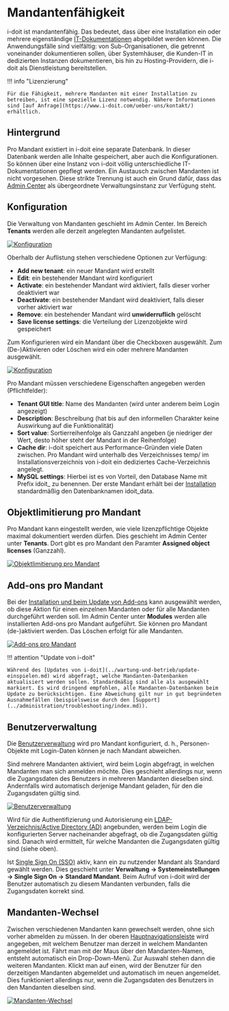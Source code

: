 # Mandantenfähigkeit

i-doit ist mandantenfähig. Das bedeutet, dass über eine Installation ein oder mehrere eigenständige [IT-Dokumentationen](../glossar.md) abgebildet werden können. Die Anwendungsfälle sind vielfältig: von Sub-Organisationen, die getrennt voneinander dokumentieren sollen, über Systemhäuser, die Kunden-IT in dedizierten Instanzen dokumentieren, bis hin zu Hosting-Providern, die i-doit als Dienstleistung bereitstellen.

!!! info "Lizenzierung"

    Für die Fähigkeit, mehrere Mandanten mit einer Installation zu betreiben, ist eine spezielle Lizenz notwendig. Nähere Informationen sind [auf Anfrage](https://www.i-doit.com/ueber-uns/kontakt/) erhältlich.

Hintergrund
-----------

Pro Mandant existiert in i-doit eine separate Datenbank. In dieser Datenbank werden alle Inhalte gespeichert, aber auch die Konfigurationen. So können über eine Instanz von i-doit völlig unterschiedliche IT-Dokumentationen gepflegt werden. Ein Austausch zwischen Mandanten ist nicht vorgesehen. Diese strikte Trennung ist auch ein Grund dafür, dass das [Admin Center](../administration/admin-center.md) als übergeordnete Verwaltungsinstanz zur Verfügung steht.

Konfiguration
-------------

Die Verwaltung von Mandanten geschieht im Admin Center. Im Bereich **Tenants** werden alle derzeit angelegten Mandanten aufgelistet.

[![Konfiguration](../assets/images/de/administration/mandantenfaehigkeit/1-mand.png)](../assets/images/de/administration/mandantenfaehigkeit/1-mand.png)

Oberhalb der Auflistung stehen verschiedene Optionen zur Verfügung:

*   **Add new tenant**: ein neuer Mandant wird erstellt
*   **Edit**: ein bestehender Mandant wird konfiguriert
*   **Activate**: ein bestehender Mandant wird aktiviert, falls dieser vorher deaktiviert war
*   **Deactivate**: ein bestehender Mandant wird deaktiviert, falls dieser vorher aktiviert war
*   **Remove**: ein bestehender Mandant wird **unwiderruflich** gelöscht
*   **Save license settings**: die Verteilung der Lizenzobjekte wird gespeichert

Zum Konfigurieren wird ein Mandant über die Checkboxen ausgewählt. Zum (De-)Aktivieren oder Löschen wird ein oder mehrere Mandanten ausgewählt.

[![Konfiguration](../assets/images/de/administration/mandantenfaehigkeit/2-mand.png)](../assets/images/de/administration/mandantenfaehigkeit/2-mand.png)

Pro Mandant müssen verschiedene Eigenschaften angegeben werden (Pflichtfelder):

*   **Tenant GUI title**: Name des Mandanten (wird unter anderem beim Login angezeigt)
*   **Description**: Beschreibung (hat bis auf den informellen Charakter keine Auswirkung auf die Funktionalität)
*   **Sort value**: Sortierreihenfolge als Ganzzahl angeben (je niedriger der Wert, desto höher steht der Mandant in der Reihenfolge)
*   **Cache dir**: i-doit speichert aus Performance-Gründen viele Daten zwischen. Pro Mandant wird unterhalb des Verzeichnisses temp/ im Installationsverzeichnis von i-doit ein dediziertes Cache-Verzeichnis angelegt.
*   **MySQL settings**: Hierbei ist es von Vorteil, den Database Name mit Prefix idoit_ zu benennen. Der erste Mandant erhält bei der [Installation](../installation/manuelle-installation/setup.md) standardmäßig den Datenbanknamen idoit_data.

Objektlimitierung pro Mandant
-----------------------------

Pro Mandant kann eingestellt werden, wie viele lizenzpflichtige Objekte maximal dokumentiert werden dürfen. Dies geschieht im Admin Center unter **Tenants**. Dort gibt es pro Mandant den Paramter **Assigned object licenses** (Ganzzahl).

[![Objektlimitierung pro Mandant](../assets/images/de/administration/mandantenfaehigkeit/3-mand.png)](../assets/images/de/administration/mandantenfaehigkeit/3-mand.png)

Add-ons pro Mandant
-------------------

Bei der [Installation und beim Update von Add-ons](../i-doit-pro-add-ons/i-diary.md) kann ausgewählt werden, ob diese Aktion für einen einzelnen Mandanten oder für alle Mandanten durchgeführt werden soll. Im Admin Center unter **Modules** werden alle installierten Add-ons pro Mandant aufgeführt. Sie können pro Mandant (de-)aktiviert werden. Das Löschen erfolgt für alle Mandanten.

[![Add-ons pro Mandant](../assets/images/de/administration/mandantenfaehigkeit/4-mand.png)](../assets/images/de/administration/mandantenfaehigkeit/4-mand.png)

!!! attention "Update von i-doit"

    Während des [Updates von i-doit](../wartung-und-betrieb/update-einspielen.md) wird abgefragt, welche Mandanten-Datenbanken aktualisiert werden sollen. Standardmäßig sind alle als ausgewählt markiert. Es wird dringend empfohlen, alle Mandanten-Datenbanken beim Update zu berücksichtigen. Eine Abweichung gilt nur in gut begründeten Ausnahmefällen (beispielsweise durch den [Support](../administration/troubleshooting/index.md)).

Benutzerverwaltung
------------------

Die [Benutzerverwaltung](../grundlagen/erstanmeldung.md) wird pro Mandant konfiguriert, d. h., Personen-Objekte mit Login-Daten können je nach Mandant abweichen.

Sind mehrere Mandanten aktiviert, wird beim Login abgefragt, in welchen Mandanten man sich anmelden möchte. Dies geschieht allerdings nur, wenn die Zugangsdaten des Benutzers in mehreren Mandanten dieselben sind. Andernfalls wird automatisch derjenige Mandant geladen, für den die Zugangsdaten gültig sind.

[![Benutzerverwaltung](../assets/images/de/administration/mandantenfaehigkeit/5-mand.png)](../assets/images/de/administration/mandantenfaehigkeit/5-mand.png)

Wird für die Authentifizierung und Autorisierung ein [LDAP-Verzeichnis/Active Directory (AD)](../automatisierung-und-integration/ldap-verzeichnis/index.md) angebunden, werden beim Login die konfigurierten Server nacheinander abgefragt, ob die Zugangsdaten gültig sind. Danach wird ermittelt, für welche Mandanten die Zugangsdaten gültig sind (siehe oben).

Ist [Single Sign On (SSO)](../automatisierung-und-integration/single-sign-on/index.md) aktiv, kann ein zu nutzender Mandant als Standard gewählt werden. Dies geschieht unter **Verwaltung → Systemeinstellungen → Single Sign On → Standard Mandant**. Beim Aufruf von i-doit wird der Benutzer automatisch zu diesem Mandanten verbunden, falls die Zugangsdaten korrekt sind.

Mandanten-Wechsel
-----------------

Zwischen verschiedenen Mandanten kann gewechselt werden, ohne sich vorher abmelden zu müssen. In der oberen [Hauptnavigationsleiste](../grundlagen/struktur-it-dokumentation.md) wird angegeben, mit welchem Benutzer man derzeit in welchem Mandanten angemeldet ist. Fährt man mit der Maus über den Mandanten-Namen, entsteht automatisch ein Drop-Down-Menü. Zur Auswahl stehen dann die weiteren Mandanten. Klickt man auf einen, wird der Benutzer für den derzeitigen Mandanten abgemeldet und automatisch im neuen angemeldet. Dies funktioniert allerdings nur, wenn die Zugangsdaten des Benutzers in den Mandanten dieselben sind.

[![Mandanten-Wechsel](../assets/images/de/administration/mandantenfaehigkeit/6-mand.png)](../assets/images/de/administration/mandantenfaehigkeit/6-mand.png)
